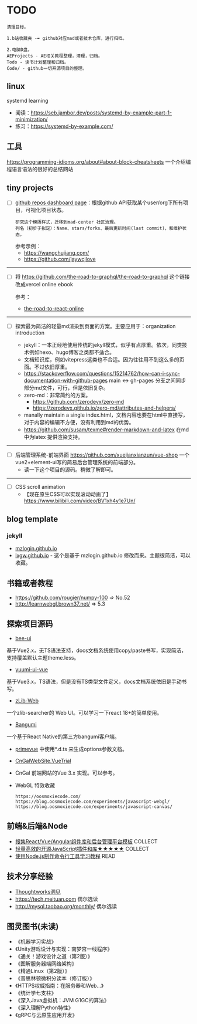 # TODO

```
清理目标。

1.b站收藏夹 -➡️ github对应mad或者技术仓库，进行归档。

2.电脑D盘。
AEProjects - AE相关教程整理，清理，归档。
Todo - 读书计划整理和归档。
Code/ - github一切开源项目的整理。
```

## linux

systemd learning

- 阅读：https://seb.jambor.dev/posts/systemd-by-example-part-1-minimization/
- 练习：https://systemd-by-example.com/

## 工具
https://programming-idioms.org/about#about-block-cheatsheets 一个介绍编程语言语法的很好的总结网站

## tiny projects

- [ ] [github repos dashboard page]()：根据github API获取某个user/org下所有项目，可视化项目状态。
  ```
  研究这个模版样式，迁移到mad-center 社区治理。
  列名（初步于拟定）：Name、stars/forks、最后更新时间(last commit)，和维护状态。
  ```
  参考示例：
  - https://wangchujiang.com/
  - https://github.com/jaywcjlove
---
- [ ] 将 https://github.com/the-road-to-graphql/the-road-to-graphql 这个链接改成vercel online ebook
  
  参考：
  - [the-road-to-react-online](https://the-road-to-react-online.vercel.app/manuscript/foreword.html)
---
- [ ] 探索最为简洁的轻量md渲染到页面的方案。主要应用于：organization introduction

  - jekyll：一本正经地使用传统的jekyll模式，似乎有点厚重。依次，同类技术例如hexo、hugo博客之类都不适合。
  - 文档知识库，例如vitepress这类也不合适。因为往往用不到这么多的页面。不过依旧厚重。
  - https://stackoverflow.com/questions/15214762/how-can-i-sync-documentation-with-github-pages main <-> gh-pages 分支之间同步部分md文件，可行，但是依旧复杂。
  - zero-md：非常简约的方案。
    - https://github.com/zerodevx/zero-md 
    - https://zerodevx.github.io/zero-md/attributes-and-helpers/
  - manally maintain a single index.html，文档内容也要在html中直接写，对于内容的编辑不方便，没有利用到md的优势。
  - https://github.com/susam/texme#render-markdown-and-latex 在md中为latex 提供渲染支持。

---
- [ ] 后端管理系统-前端界面 https://github.com/xuejianxianzun/vue-shop 一个vue2+element-ui写的简易后台管理系统的前端部分。
  - 读一下这个项目的源码。稍微了解即可。

---

- [ ] CSS scroll animation
  - 【现在原生CSS可以实现滚动动画了】 https://www.bilibili.com/video/BV1xh4y1e7Un/

## blog template

### jekyll
- [mzlogin.github.io](https://github.com/mzlogin/mzlogin.github.io)
- [lxgw.github.io](https://github.com/lxgw/lxgw.github.io) - 这个是基于 mzlogin.github.io 修改而来。主题很简洁，可以收藏。

## 书籍或者教程

- https://github.com/rougier/numpy-100  => No.52
- http://learnwebgl.brown37.net/ => 5.3

## 探索项目源码

- [bee-ui](https://github.com/DWYW/bee-ui)

基于Vue2.x，无TS语法支持，docs文档系统使用copy/paste书写，实现简洁，支持覆盖默认主题theme.less。

- [yuumi-ui-vue](https://github.com/DWYW/yuumi-ui-vue)
 
基于Vue3.x，TS语法，但是没有TS类型文件定义，docs文档系统依旧是手动书写。

- [zLib-Web](https://github.com/Senkita/zLib-Web)

一个zlib-searcher的 Web UI。可以学习一下react 18+的简单使用。

- [Bangumi](https://github.com/czy0729/Bangumi)

一个基于React Native的第三方bangumi客户端。

- [primevue](https://github.com/primefaces/primevue) 中使用*.d.ts 来生成options参数文档。

- [CnGalWebSite.VueTrial](https://github.com/CnGal/CnGalWebSite.VueTrial)

- CnGal 前端网站的Vue 3.x 实现。可以参考。

- WebGL 特效收藏
  ```
  https://oosmoxiecode.com/
  https://blog.oosmoxiecode.com/experiments/javascript-webgl/
  https://blog.oosmoxiecode.com/experiments/javascript-canvas/
  ```


## 前端&后端&Node

- [搜集React/Vue/Angular组件库和后台管理平台模板](https://github.com/jaywcjlove/awesome-uikit) COLLECT
- [轻量高效的开源JavaScript插件和库★★★★★](https://github.com/jaywcjlove/handbook/blob/master/docs/JavaScript/SDK.md) COLLECT
- [使用Node.js制作命令行工具学习教程](https://github.com/jaywcjlove/wcj) READ

## 技术分享经验

- [Thoughtworks洞见](https://insights.thoughtworks.cn/tag/featured/)
- https://tech.meituan.com 偶尔选读
- http://mysql.taobao.org/monthly/ 偶尔选读

## 图灵图书(未读)
- 《机器学习实战》
- 《Unity游戏设计与实现：南梦宫一线程序》
- 《通关！游戏设计之道（第2版）》
- 《图解服务器端网络架构》
- 《精通Linux（第2版）》
- 《普思林顿微积分读本（修订版）》
- 《HTTPS权威指南：在服务器和Web...》
- 《统计学七支柱》
- 《深入Java虚拟机：JVM G1GC的算法》
- 《深入理解Python特性》
- 《gRPC与云原生应用开发》